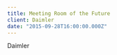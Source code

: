 ```yaml
---
title: Meeting Room of the Future
client: Daimler
date: "2015-09-28T16:00:00.000Z"
---
```


Daimler
